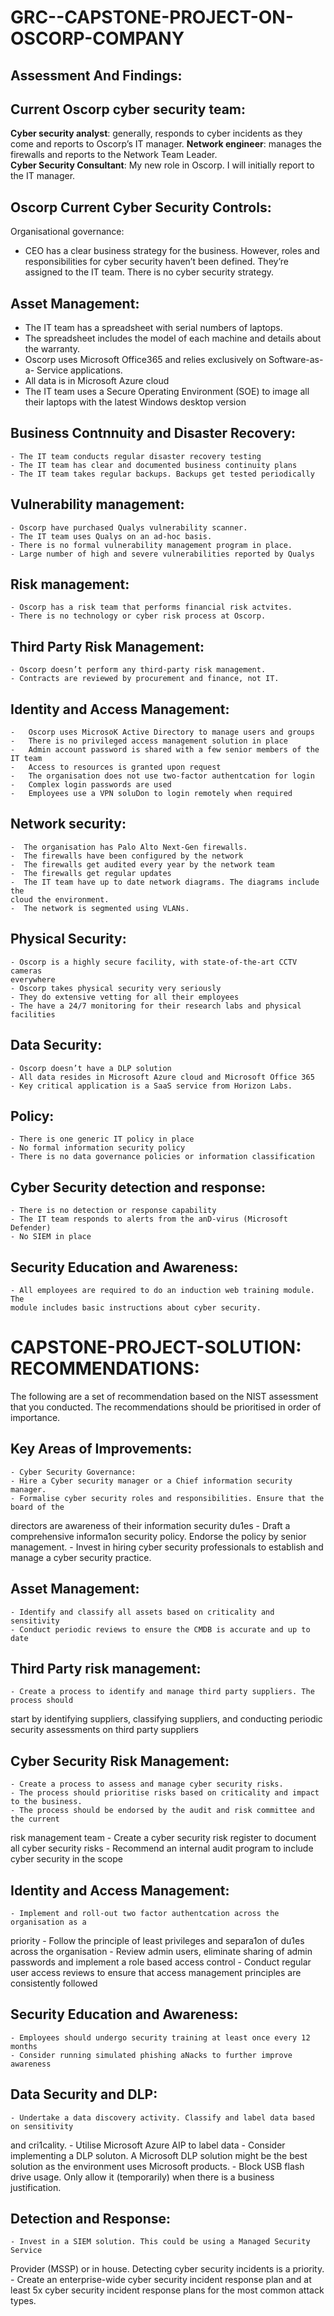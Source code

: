 # GRC--CAPSTONE-PROJECT-ON-OSCORP-COMPANY
## Assessment And Findings:

## Current Oscorp cyber security team:
 **Cyber security analyst**: generally, responds to cyber incidents as they come and reports
  to Oscorp’s IT manager.
 **Network engineer**: manages the firewalls and reports to the Network Team Leader.                             
 **Cyber Security Consultant**: My new role in Oscorp. I will initially report to the IT
  manager.
  
## Oscorp Current Cyber Security Controls:
  Organisational governance:
  - CEO has a clear business strategy for the business. However, roles and
    responsibilities for cyber security haven’t been defined. They’re assigned to
    the IT team. There is no cyber security strategy.
    
## Asset Management:
   - The IT team has a spreadsheet with serial numbers of laptops.
   - The spreadsheet includes the model of each machine and details about the
    warranty.
   - Oscorp uses Microsoft Office365 and relies exclusively on Software-as-a-
    Service applications.
   - All data is in Microsoft Azure cloud
   - The IT team uses a Secure Operating Environment (SOE) to image all their
    laptops with the latest Windows desktop version
    
 ## Business Contnnuity and Disaster Recovery:
    - The IT team conducts regular disaster recovery testing
    - The IT team has clear and documented business continuity plans
    - The IT team takes regular backups. Backups get tested periodically
    
 ## Vulnerability management:
    - Oscorp have purchased Qualys vulnerability scanner.
    - The IT team uses Qualys on an ad-hoc basis.
    - There is no formal vulnerability management program in place.
    - Large number of high and severe vulnerabilities reported by Qualys
    
 ## Risk management:
    - Oscorp has a risk team that performs financial risk actvites.
    - There is no technology or cyber risk process at Oscorp.
    
  ## Third Party Risk Management:
    - Oscorp doesn’t perform any third-party risk management.
    - Contracts are reviewed by procurement and finance, not IT.
    
  ## Identity and Access Management:
    -   Oscorp uses MicrosoK Active Directory to manage users and groups
    -   There is no privileged access management solution in place
    -   Admin account password is shared with a few senior members of the IT team
    -   Access to resources is granted upon request
    -   The organisation does not use two-factor authentcation for login
    -   Complex login passwords are used
    -   Employees use a VPN soluDon to login remotely when required
    
 ## Network security:
    -  The organisation has Palo Alto Next-Gen firewalls.
    -  The firewalls have been configured by the network
    -  The firewalls get audited every year by the network team
    -  The firewalls get regular updates
    -  The IT team have up to date network diagrams. The diagrams include the
    cloud the environment.
    -  The network is segmented using VLANs.
    
  ## Physical Security:
    - Oscorp is a highly secure facility, with state-of-the-art CCTV cameras
    everywhere
    - Oscorp takes physical security very seriously
    - They do extensive vetting for all their employees
    - The have a 24/7 monitoring for their research labs and physical facilities
    
  ## Data Security:
    - Oscorp doesn’t have a DLP solution
    - All data resides in Microsoft Azure cloud and Microsoft Office 365
    - Key critical application is a SaaS service from Horizon Labs.
    
  ## Policy:
    - There is one generic IT policy in place
    - No formal information security policy
    - There is no data governance policies or information classification
  ## Cyber Security detection and response:
    - There is no detection or response capability
    - The IT team responds to alerts from the anD-virus (Microsoft Defender)
    - No SIEM in place
  ## Security Education and Awareness:
    - All employees are required to do an induction web training module. The
    module includes basic instructions about cyber security.

# CAPSTONE-PROJECT-SOLUTION: RECOMMENDATIONS:
The following are a set of recommendation based on the NIST assessment that you
conducted.
The recommendations should be prioritised in order of importance.
## Key Areas of Improvements:
    - Cyber Security Governance:
    - Hire a Cyber security manager or a Chief information security manager.
    - Formalise cyber security roles and responsibilities. Ensure that the board of the
  directors are awareness of their information security du1es
    - Draft a comprehensive informa1on security policy. Endorse the policy by senior
  management.
    - Invest in hiring cyber security professionals to establish and manage a cyber
  security practice.
## Asset Management:
    - Identify and classify all assets based on criticality and sensitivity
    - Conduct periodic reviews to ensure the CMDB is accurate and up to date
## Third Party risk management:
    - Create a process to identify and manage third party suppliers. The process should
  start by identifying suppliers, classifying suppliers, and conducting periodic
  security assessments on third party suppliers
## Cyber Security Risk Management:
    - Create a process to assess and manage cyber security risks.
    - The process should prioritise risks based on criticality and impact to the business.
    - The process should be endorsed by the audit and risk committee and the current
  risk management team
    -  Create a cyber security risk register to document all cyber security risks
    - Recommend an internal audit program to include cyber security in the scope
## Identity and Access Management:
    - Implement and roll-out two factor authentcation across the organisation as a
  priority
    -  Follow the principle of least privileges and separa1on of du1es across the
  organisation
    - Review admin users, eliminate sharing of admin passwords and implement a role
  based access control
    - Conduct regular user access reviews to ensure that access management
  principles are consistently followed
## Security Education and Awareness:
    - Employees should undergo security training at least once every 12 months
    - Consider running simulated phishing aNacks to further improve awareness
## Data Security and DLP:
    - Undertake a data discovery activity. Classify and label data based on sensitivity
  and cri1cality.
    - Utilise Microsoft Azure AIP to label data
    - Consider implementing a DLP soluton. A Microsoft DLP solution might be the
  best solution as the environment uses Microsoft products.
    - Block USB flash drive usage. Only allow it (temporarily) when there is a business
  justification.
## Detection and Response:
    - Invest in a SIEM solution. This could be using a Managed Security Service
  Provider (MSSP) or in house. Detecting cyber security incidents is a priority.
    - Create an enterprise-wide cyber security incident response plan and at least 5x
  cyber security incident response plans for the most common attack types.
